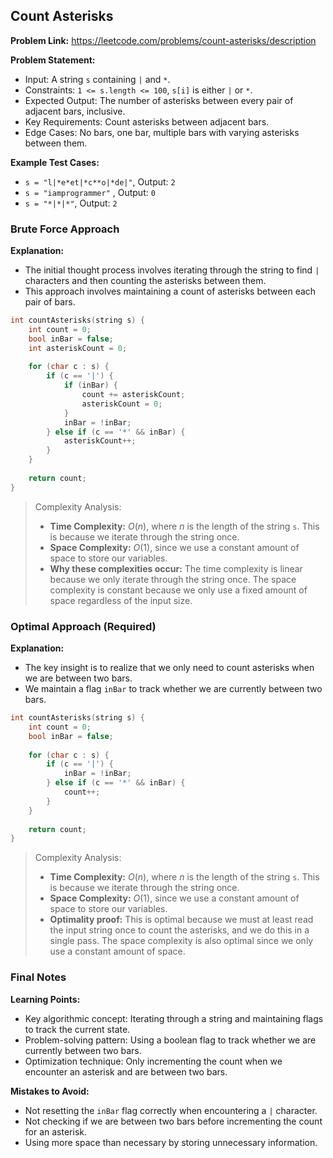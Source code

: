 ## Count Asterisks
**Problem Link:** https://leetcode.com/problems/count-asterisks/description

**Problem Statement:**
- Input: A string `s` containing `|` and `*`.
- Constraints: `1 <= s.length <= 100`, `s[i]` is either `|` or `*`.
- Expected Output: The number of asterisks between every pair of adjacent bars, inclusive.
- Key Requirements: Count asterisks between adjacent bars.
- Edge Cases: No bars, one bar, multiple bars with varying asterisks between them.

**Example Test Cases:**
- `s = "l|*e*et|*c**o|*de|"`, Output: `2`
- `s = "iamprogrammer"` , Output: `0`
- `s = "*|*|*"`, Output: `2`

### Brute Force Approach
**Explanation:**
- The initial thought process involves iterating through the string to find `|` characters and then counting the asterisks between them.
- This approach involves maintaining a count of asterisks between each pair of bars.

```cpp
int countAsterisks(string s) {
    int count = 0;
    bool inBar = false;
    int asteriskCount = 0;
    
    for (char c : s) {
        if (c == '|') {
            if (inBar) {
                count += asteriskCount;
                asteriskCount = 0;
            }
            inBar = !inBar;
        } else if (c == '*' && inBar) {
            asteriskCount++;
        }
    }
    
    return count;
}
```

> Complexity Analysis:
> - **Time Complexity:** $O(n)$, where $n$ is the length of the string `s`. This is because we iterate through the string once.
> - **Space Complexity:** $O(1)$, since we use a constant amount of space to store our variables.
> - **Why these complexities occur:** The time complexity is linear because we only iterate through the string once. The space complexity is constant because we only use a fixed amount of space regardless of the input size.

### Optimal Approach (Required)
**Explanation:**
- The key insight is to realize that we only need to count asterisks when we are between two bars. 
- We maintain a flag `inBar` to track whether we are currently between two bars.

```cpp
int countAsterisks(string s) {
    int count = 0;
    bool inBar = false;
    
    for (char c : s) {
        if (c == '|') {
            inBar = !inBar;
        } else if (c == '*' && inBar) {
            count++;
        }
    }
    
    return count;
}
```

> Complexity Analysis:
> - **Time Complexity:** $O(n)$, where $n$ is the length of the string `s`. This is because we iterate through the string once.
> - **Space Complexity:** $O(1)$, since we use a constant amount of space to store our variables.
> - **Optimality proof:** This is optimal because we must at least read the input string once to count the asterisks, and we do this in a single pass. The space complexity is also optimal since we only use a constant amount of space.

### Final Notes
**Learning Points:**
- Key algorithmic concept: Iterating through a string and maintaining flags to track the current state.
- Problem-solving pattern: Using a boolean flag to track whether we are currently between two bars.
- Optimization technique: Only incrementing the count when we encounter an asterisk and are between two bars.

**Mistakes to Avoid:**
- Not resetting the `inBar` flag correctly when encountering a `|` character.
- Not checking if we are between two bars before incrementing the count for an asterisk.
- Using more space than necessary by storing unnecessary information.